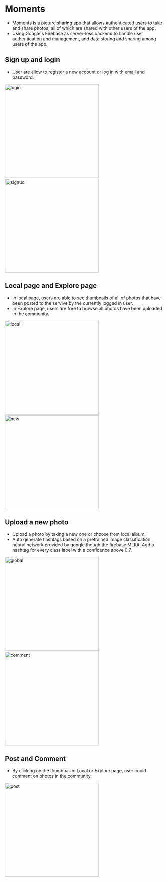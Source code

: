 # Moments
- Moments is a picture sharing app that allows authenticated users to take and share photos, all of which are shared with other users of the app.
- Using Google's Firebase as server-less backend to handle user authentication and management, and data storing and sharing among users of the app.


## Sign up and login
- User are allow to register a new account or log in with email and password.
<div>
<img src="https://github.com/yiiifan/Moments/blob/master/ScreenShots/login.png?raw=true" alt="login" width="300" > 
  &nbsp &nbsp
<img src="https://github.com/yiiifan/Moments/blob/master/ScreenShots/signuo.png?raw=true" alt="signuo" width="300" >
</div>

## Local page and Explore page 
- In local page, users are able to see thumbnails of all of photos that have been posted to the servive by the currently logged in user.
- In Explore page, users are free to browse all photos have been uploaded in the community.
<div>
<img src="https://github.com/yiiifan/Moments/blob/master/ScreenShots/local.png?raw=true" alt="local" width="300" > 
  &nbsp &nbsp
<img src="https://github.com/yiiifan/Moments/blob/master/ScreenShots/new.png?raw=true" alt="new" width="300" >
</div>

## Upload a new photo
- Upload a photo by taking a new one or choose from local album. 
- Auto generate hashtags based on a pretrained image
classification neural network provided by google though the firebase MLKit. Add a hashtag for every class label with a confidence above 0.7.
<div>
<img src="https://github.com/yiiifan/Moments/blob/master/ScreenShots/global.png?raw=true" alt="global" width="300" >
  &nbsp &nbsp
<img src="https://github.com/yiiifan/Moments/blob/master/ScreenShots/comment.png?raw=true" alt="comment" width="300" >
</div>

## Post and Comment
- By clicking on the thumbnail in Local or Explore page, user could comment on photos in the community. 
<img src="https://github.com/yiiifan/Moments/blob/master/ScreenShots/post.png?raw=true" alt="post" width="300" >
